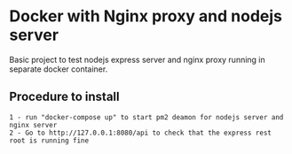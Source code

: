 # Docker with Nginx proxy and nodejs server
 
Basic project to test nodejs express server and nginx proxy running in separate docker container.


## Procedure to install

```
1 - run "docker-compose up" to start pm2 deamon for nodejs server and nginx server
2 - Go to http://127.0.0.1:8080/api to check that the express rest root is running fine
```